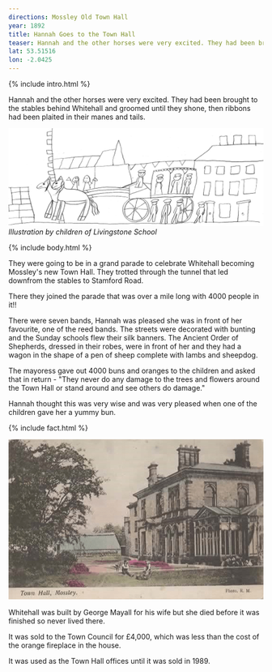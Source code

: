 ```yaml
---
directions: Mossley Old Town Hall
year: 1892
title: Hannah Goes to the Town Hall
teaser: Hannah and the other horses were very excited. They had been brought to the stables behind Whitehall and groomed until they shone, then ribbons had been plaited in their manes and tails.
lat: 53.51516
lon: -2.0425
---
```


{% include intro.html %}

Hannah and the other horses were very excited. They had been brought to the stables behind Whitehall and groomed until they shone, then ribbons had been plaited in their manes and tails.

![Illustration by children of Livingstone School](/images/stops/horse/Trail_Horse_4.png)
_Illustration by children of Livingstone School_

{% include body.html %}

They were going to be in a grand parade to celebrate Whitehall becoming Mossley's new Town Hall. They trotted through the tunnel that led downfrom the stables to Stamford Road.

There they joined the parade that was over a mile long with 4000 people in it!!

There were seven bands, Hannah was pleased she was in front of her favourite, one of the reed bands. The streets were decorated with bunting and the Sunday schools flew their silk banners. The Ancient Order of Shepherds, dressed in their robes, were in front of her and they had a wagon in the shape of a pen of sheep complete with lambs and sheepdog.

The mayoress gave out 4000 buns and oranges to the children and asked that in return - "They never do any damage to the trees and flowers around the Town Hall or stand around and see others do damage."

Hannah thought this was very wise and was very pleased when one of the children gave her a yummy bun.

{% include fact.html %}

![Photo of Whitehall](/images/stops/horse/Trail_Horse_4b.png)

Whitehall was built by George Mayall for his wife but she died before it was finished so never lived there.

It was sold to the Town Council for £4,000, which was less than the cost of the orange fireplace in the house.

It was used as the Town Hall offices until it was sold in 1989.
